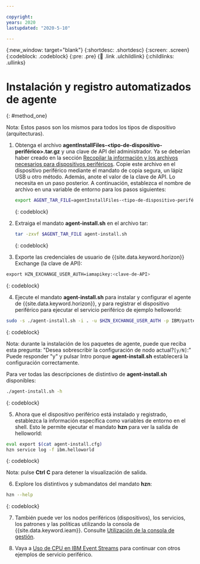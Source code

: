 ```yaml
---

copyright:
years: 2020
lastupdated: "2020-5-10"

---
```


{:new_window: target="blank"}
{:shortdesc: .shortdesc}
{:screen: .screen}
{:codeblock: .codeblock}
{:pre: .pre}
{:child: .link .ulchildlink}
{:childlinks: .ullinks}

# Instalación y registro automatizados de agente
{: #method_one}

Nota: Estos pasos son los mismos para todos los tipos de dispositivo (arquitecturas).

1. Obtenga el archivo **agentInstallFiles-&lt;tipo-de-dispositivo-periférico&gt;.tar.gz** y una clave de API del administrador. Ya se deberían haber creado en la sección [Recopilar la información y los archivos necesarios para dispositivos periféricos](../../hub/gather_files.md#prereq_horizon). Copie este archivo en el dispositivo periférico mediante el mandato de copia segura, un lápiz USB u otro método. Además, anote el valor de la clave de API. Lo
necesita en un paso posterior. A continuación, establezca el nombre de archivo en una variable de entorno
para los pasos siguientes:

   ```bash
   export AGENT_TAR_FILE=agentInstallFiles-<tipo-de-dispositivo-periférico>.tar.gz
   ```
   {: codeblock}

2. Extraiga el mandato **agent-install.sh** en el archivo tar:

   ```bash
   tar -zxvf $AGENT_TAR_FILE agent-install.sh
   ```
   {: codeblock}

3. Exporte las credenciales de usuario de {{site.data.keyword.horizon}} Exchange (la clave de API):

  ```bash
  export HZN_EXCHANGE_USER_AUTH=iamapikey:<clave-de-API>
  ```
  {: codeblock}

4. Ejecute el mandato **agent-install.sh** para instalar y configurar el agente de {{site.data.keyword.horizon}}, y para registrar el dispositivo periférico para ejecutar el servicio periférico de ejemplo helloworld:

  ```bash
  sudo -s ./agent-install.sh -i . -u $HZN_EXCHANGE_USER_AUTH -p IBM/pattern-ibm.helloworld -w ibm.helloworld -o IBM -z $AGENT_TAR_FILE
  ```
  {: codeblock}

  Nota: durante la instalación de los paquetes de agente, puede que reciba esta pregunta: "Desea
sobrescribir la configuración de nodo actual?`[y/N]`:" Puede responder "y" y pulsar Intro
porque **agent-install.sh** establecerá la configuración correctamente.

  Para ver todas las descripciones de distintivo de **agent-install.sh** disponibles:

  ```bash
  ./agent-install.sh -h
  ```
  {: codeblock}

5. Ahora que el dispositivo periférico está instalado y registrado, establezca la información específica como variables de entorno en el shell. Esto
le permite ejecutar el mandato **hzn** para ver la salida de helloworld:

  ```bash
  eval export $(cat agent-install.cfg)
  hzn service log -f ibm.helloworld
  ```
  {: codeblock}
  
  Nota: pulse **Ctrl** **C** para detener la visualización de salida.

6. Explore los distintivos y submandatos del mandato **hzn**:

  ```bash
  hzn --help
  ```
  {: codeblock}

7. También puede ver los nodos periféricos (dispositivos), los servicios, los patrones y las políticas
utilizando la consola de {{site.data.keyword.ieam}}. Consulte
[Utilización de la consola de gestión](../getting_started/accessing_ui.md).

8. Vaya a [Uso de CPU en IBM Event Streams](cpu_load_example.md) para continuar con
otros ejemplos de servicio periférico.
